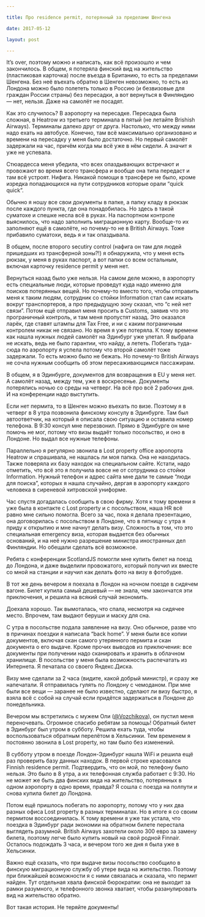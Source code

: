 ```yaml
---

title: Про residence permit, потерянный за пределами Шенгена

date: 2017-05-12

layout: post

---
```

It’s over, поэтому можно и написать, как всё произошло и чем закончилось. В общем, я потеряла финский вид на жительство (пластиковая карточка) после въезда в Британию, то есть за пределами Шенгена. Без неё въехать обратно в Шенген невозможно, то есть из Лондона можно было полететь только в Россию (и безвизовые для граждан России страны) без пересадки, а вот вернуться в Финляндию — нет, нельзя. Даже на самолёт не посадят.
<excerpt/>

Как это случилось? В аэропорту на пересадке. Пересадка была сложная, в Heatrow из третьего терминала в пятый (не летайте Brishish Airways). Терминалы далеко друг от друга. Настолько, что между ними надо ехать на автобусе. Конечно, там всё максимально организовано и времени на пересадку у меня было достаточно. Но первый самолёт задержали на час, причём когда мы всё уже в нём сидели. А значит я уже не успевала.

Стюардесса меня убедила, что всех опаздывающих встречают и провожают во время всего трансфера и вообще она типа передаст и там всё устроят. Нифига. Никакой помощи в трансфере не было, кроме изредка попадающихся на пути сотрудников которые орали&nbsp;“quick quick”.

Обычно я ношу все свои документы в папке, а папку кладу в рюкзак после каждого пункта, где она понадобилась. Но здесь в такой суматохе и спешке несла всё в руках. На паспортном контроле выяснилось, что надо заполнить миграционную карту. Вообще-то их заполняют ещё в самолёте, но почему-то не в British Airways. Тоже прибавило суматохи, ведь я и так опаздывала.

В общем, после второго secutiry control (нафига он там для людей пришедших из трансферной зоны?!) я обнаружила, что у меня есть рюкзак, у меня в руках паспорт, а вот папки со всем остальным, включая карточку residence permit у меня нет.

Вернуться назад было уже нельзя. На самом деле можно, в аэропорту есть специальные люди, которые проведут куда надо именно для поисков потерянных вещей. Но почему-то вместо того, чтобы отправить меня к таким людям, сотрудник со стойки Information стал сам искать вокруг транспортеров, а про предыдущую зону сказал, что&nbsp;“с ней нет связи”. Потом ещё отправил меня просить в Customs, заявив что это програничный контроль, и там меня пропустят назад. Это оказался ларёк, где ставят штампы для Tax Free, и ни с каким пограничным контролем никак не связано. Но время я уже потеряла. К тому времени как нашла нужных людей самолёт на Эдинбург уже улетал. Я выбрала не искать, ведь не было гарантии, что найду, а лететь. Побегать туда-сюда по аэропорту я успела потому что второй самолёт тоже задержали. То есть можно было не бежать. Но почему-то British Airways не сочла нужным сообщить об этом пересаживающимся пассажирам.

В общем, я в Эдинбурге, документов для возвращения в EU у меня нет. А самолёт назад, между тем, уже в воскресенье. Документы потерялись ночью со среды на четверг. На всё про всё 2 рабочих дня. И на конференции надо выступить.

Если нет пермита, то в Шенген можно въехать по визе. Поэтому я в четверг в 8 утра позвонила финскому консулу в Эдинбурге. Там был автоответчик, на который я описала свою ситуацию и оставила номер телефона. В 9:30 консул мне перезвонил. Прямо в Эдинбурге он мне помочь не мог, потому что визы выдаёт только посольство, и оно в Лондоне. Но выдал все нужные телефоны.

Параллельно я регулярно звонила в Lost property office аэропорта Heatrow и спрашивала, не нашлась ли моя папка. Она не находилась. Также поверяла их базу находок на специальном сайте. Кстати, надо отметить, что всё это я получила вовсе не от сотрудника со стойки Information. Нужный телефон и адрес сайта мне дали те самые&nbsp;“люди для поиска”, которых я нашла случайно, дергая в аэропорту каждого человека в сиреневой хитровской униформе.

Час спустя догадалась сообщить в свою фирму. Хотя к тому времени я уже была в контакте с Lost property и с посольством, наша HR всё равно мне сильно помогла. Всего за час, пока я делала презентацию, она договорилась с посольством в Лондоне, что в пятницу с утра я приду к открытию и мне начнут делать визу. Сложность в том, что это специальная emergency виза, которая выдается без обычных оснований, и на неё нужно разрешение министра иностранных дел Финляндии. Но обещали сделать всё возможное.

Ребята с конференции ScotlandJS помогли мне купить билет на поезд до Лондона, и даже выделили провожатого, который получил их вместе со мной на станции и научил как делать фото на визу в фотобудке.

В тот же день вечером я поехала в Лондон на ночном поезде в сидячем вагоне. Билет купила самый дешевый — не знала, чем закончатся эти приключения, и решила на всякий случай экономить.

Доехала хорошо. Так вымоталась, что спала, несмотря на сидячее место. Впрочем, там выдают беруши и маску для сна.

С утра в посольстве подала заявление на визу. Оно обычное, разве что в причинах поездки я написала&nbsp;“back home”. У меня были все копии документов, включая скан самого утерянного пермита и скан документа о его выдаче. Кроме прочих выводов из приключения: все документы при получении надо сканировать и хранить в облачном хранилище. В посольстве у меня была возможность распечатать из Интернета. Я печатала со своего Яндекс.Диска.

Визу мне сделали за 2 часа (видите, какой добрый министр), и сразу же напечатали. Я отправилась гулять по Лондону с чемоданом. При мне были все вещи — заранее не было известно, сделают ли визу быстро, я взяла всё с собой на случай если придётся задержаться в Лондоне до понедельника.

Вечером мы встретились с мужем Оли ([@Vozchikova](https://twitter.com/@Vozchikova)), он пустил меня переночевать. Огромное спасибо ребятам за помощь! Обратный билет в Эдинбург был утром в субботу. Решила ехать туда, чтобы воспользоваться обратным перелётом в Хельсинки. Тем временем я постоянно звонила в Lost property, но там было без изменений.

В субботу утром в поезде Лондон-Эдинбург нашла WiFi и решила ещё раз проверить базу данных находок. В первой строке красовался Finnish residence permit. Подтвердить, что он мой, по телефону было нельзя. Это было в 8 утра, а их телефонная служба работает с 9:30. Но не может же быть два финских вида на жительство, потерянных в одном аэропорту в одно время, правда? Я сошла с поезда на полпути и снова купила билет до Лондона.

Потом ещё пришлось побегать по аэропорту, потому что у них два разных офиса Lost property в разных терминалах. Но в итоге я со своим пермитом воссоединилась. К тому времени я уже так устала, что поездка в Эдинбург ради экономии на обратном билете перестала выглядеть разумной. British Airways захотели около 300 евро за замену билета, поэтому легче было купить новый на свой родной Finnair. Осталось подождать 3 часа, и вечером того же дня я была уже в Хельсинки.

Важно ещё сказать, что при выдаче визы посольство сообщило в финскую миграционную службу об утере вида на жительство. Поэтому при ближайшей возможности я с ними связалась и сказала, что пермит найден. Тут отдельная хвала финской бюрократии: она не выходит за рамки разумного, и телефонного звонка хватает, чтобы разанулировать вид на жительство обратно.

Вот такая история. Не теряйте документы!
